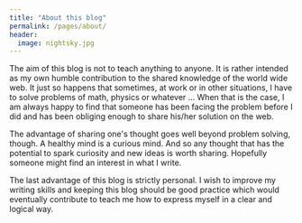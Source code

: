 ```yaml
---
title: "About this blog"
permalink: /pages/about/
header:
  image: nightsky.jpg
---
```


The aim of this blog is not to teach anything to anyone. It is rather intended as my own humble contribution to the shared knowledge of the world wide web. It just so happens that sometimes, at work or in other situations, I have to solve problems of math, physics or whatever ... When that is the case, I am always happy to find that someone has been facing the problem before I did and has been obliging enough to share his/her solution on the web.

The advantage of sharing one's thought goes well beyond problem solving, though. A healthy mind is a curious mind. And so any thought that has the potential to spark curiosity and new ideas is worth sharing. Hopefully someone might find an interest in what I write.

The last advantage of this blog is strictly personal. I wish to improve my writing skills and keeping this blog should be good practice which would eventually contribute to teach me how to express myself in a clear and logical way.
